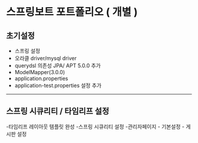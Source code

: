 # 스프링보트 포트폴리오 ( 개별 ) 

## 초기설정 
- 스프링 설정
- 오라클 driver/mysql driver
- querydsl 의존성 JPA/ APT 5.0.0 추가 
- ModelMapper(3.0.0)
- application.properties
- application-test.properties 설정 추가
***

## 스프링 시큐리티 / 타임리프 설정 
-타임리프 레이아웃 템플릿 완성
-스프링 시큐리티 설정 
-관리자페이지 
	- 기본설정
	- 게시판 설정 